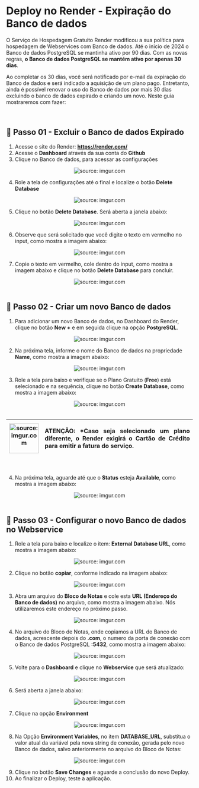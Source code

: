 <h1>Deploy no Render - Expiração do Banco de dados</h1>



O Serviço de Hospedagem Gratuito Render modificou a sua política para hospedagem de Webservices com Banco de dados. Até o inicio de 2024 o Banco de dados PostgreSQL se mantinha ativo por 90 dias. Com as novas regras, **o Banco de dados PostgreSQL se mantém ativo por apenas 30 dias**.

Ao completar os 30 dias, você será notificado por e-mail da expiração do Banco de dados e será indicado a aquisição de um plano pago. Entretanto, ainda é possível renovar o uso do Banco de dados por mais 30 dias excluindo o banco de dados expirado e criando um novo. Neste guia mostraremos com fazer:

<br />

<h2>👣 Passo 01 - Excluir o Banco de dados Expirado</h2>



1. Acesse o site do Render: **https://render.com/**
2. Acesse o **Dashboard** através da sua conta do **Github**
3. Clique no Banco de dados, para acessar as configurações

<div align="center"><img src="https://i.imgur.com/LaaaY7l.png" title="source: imgur.com" /></div>

4. Role a tela de configurações até o final e localize o botão **Delete Database**

<div align="center"><img src="https://i.imgur.com/9ae5HI3.png" title="source: imgur.com" /></div>

5. Clique no botão  **Delete Database**. Será aberta a janela abaixo:

<div align="center"><img src="https://i.imgur.com/nFfrNU0.png" title="source: imgur.com" /></div>

6. Observe que será solicitado que você digite o texto em vermelho no input, como mostra a imagem abaixo:

<div align="center"><img src="https://i.imgur.com/3ynnvxF.png" title="source: imgur.com" /></div>

7. Copie o texto em vermelho, cole dentro do input, como mostra a imagem abaixo e clique no botão **Delete Database** para concluir.

<div align="center"><img src="https://i.imgur.com/ae1xLRH.png" title="source: imgur.com" /></div>

<br />

<h2>👣 Passo 02 - Criar um novo Banco de dados</h2>



1. Para adicionar um novo Banco de dados, no Dashboard do Render, clique no botão **New +** e em seguida clique na opção **PostgreSQL**.

<div align="center"><img src="https://i.imgur.com/MbMjaSK.png" title="source: imgur.com" /></div>

2. Na próxima tela, informe o nome do Banco de dados na propriedade **Name**, como mostra a imagem abaixo:

<div align="center"><img src="https://i.imgur.com/0LCVlTo.png" title="source: imgur.com" /></div>

3. Role a tela para baixo e verifique se o Plano Gratuito (**Free**) está selecionado e na sequência, clique no botão **Create Database**, como mostra a imagem abaixo:

<div align="center"><img src="https://i.imgur.com/IoFuYXl.png" title="source: imgur.com" /></div>

<br />

| <img src="https://i.imgur.com/hOgWvSc.png" title="source: imgur.com" width="80px"/> | <p align="justify"> **ATENÇÃO:** *Caso seja selecionado um plano diferente, o Render exigirá o Cartão de Crédito para emitir a fatura do serviço. </p> |
| ------------------------------------------------------------ | ------------------------------------------------------------ |

<br />

4. Na próxima tela, aguarde até que o **Status** esteja **Available**, como mostra a imagem abaixo:

<div align="center"><img src="https://i.imgur.com/Aq2bsDP.png" title="source: imgur.com" /></div>

<br />

<h2>👣 Passo 03 - Configurar o novo Banco de dados no Webservice</h2>



1. Role a tela para baixo e localize o item: **External Database URL**, como mostra a imagem abaixo:

<div align="center"><img src="https://i.imgur.com/T9TXAWz.png" title="source: imgur.com" /></div>

2. Clique no botão **copiar**, conforme indicado na imagem abaixo:

<div align="center"><img src="https://i.imgur.com/fLcSTa6.png" title="source: imgur.com" /></div>

3. Abra um arquivo do **Bloco de Notas** e cole esta **URL (Endereço do Banco de dados)** no arquivo, como mostra a imagem abaixo. Nós utilizaremos este endereço no próximo passo.

<div align="center"><img src="https://i.imgur.com/su4ZN45.png" title="source: imgur.com" /></div>

4. No arquivo do Bloco de Notas, onde copiamos a URL do Banco de dados, acrescente depois do **.com**, o numero da porta de conexão com o Banco de dados PostgreSQL **:5432**, como mostra a imagem abaixo:

<div align="center"><img src="https://i.imgur.com/4JIRm3p.png" title="source: imgur.com" /></div>

5. Volte para o **Dashboard** e clique no **Webservice** que será atualizado:

<div align="center"><img src="https://i.imgur.com/12iPIe3.png" title="source: imgur.com" /></div>

6. Será aberta a janela abaixo:

<div align="center"><img src="https://i.imgur.com/2QD5ePD.png" title="source: imgur.com" /></div>

7. Clique na opção **Environment**

<div align="center"><img src="https://i.imgur.com/JXnUiDl.png" title="source: imgur.com" /></div>

8. Na Opção **Environment Variables**, no item **DATABASE_URL**, substitua o valor atual da variável pela nova string de conexão, gerada pelo novo Banco de dados, salvo anteriormente no arquivo do Bloco de Notas:

<div align="center"><img src="https://i.imgur.com/y4v0yW3.png" title="source: imgur.com" /></div>

9. Clique no botão **Save Changes** e aguarde a conclusão do novo Deploy.
10. Ao finalizar o Deploy, teste a aplicação.
